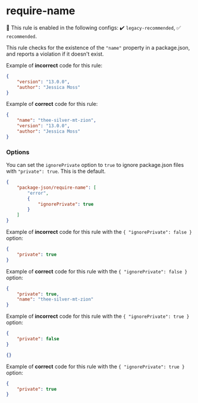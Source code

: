 # require-name

💼 This rule is enabled in the following configs: ✔️ `legacy-recommended`, ✅ `recommended`.

<!-- end auto-generated rule header -->

This rule checks for the existence of the `"name"` property in a package.json, and reports a violation if it doesn't exist.

Example of **incorrect** code for this rule:

```json
{
	"version": "13.0.0",
	"author": "Jessica Moss"
}
```

Example of **correct** code for this rule:

```json
{
	"name": "thee-silver-mt-zion",
	"version": "13.0.0",
	"author": "Jessica Moss"
}
```

### Options

You can set the `ignorePrivate` option to `true` to ignore package.json files with `"private": true`. This is the default.

```json
{
	"package-json/require-name": [
		"error",
		{
			"ignorePrivate": true
		}
	]
}
```

Example of **incorrect** code for this rule with the `{ "ignorePrivate": false }` option:

```json
{
	"private": true
}
```

Example of **correct** code for this rule with the `{ "ignorePrivate": false }` option:

```json
{
	"private": true,
	"name": "thee-silver-mt-zion"
}
```

Example of **incorrect** code for this rule with the `{ "ignorePrivate": true }` option:

```json
{
	"private": false
}
```

```json
{}
```

Example of **correct** code for this rule with the `{ "ignorePrivate": true }` option:

```json
{
	"private": true
}
```

